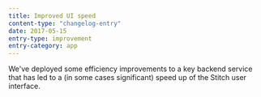 ```yaml
---
title: Improved UI speed
content-type: "changelog-entry"
date: 2017-05-15
entry-type: improvement
entry-category: app
---
```


We've deployed some efficiency improvements to a key backend service that has led to a (in some cases significant) speed up of the Stitch user interface.